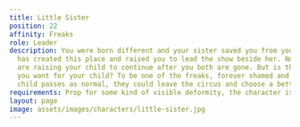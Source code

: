 ```yaml
---
title: Little Sister
position: 22
affinity: Freaks
role: Leader
description: You were born different and your sister saved you from your mother. She
  has created this place and raised you to lead the show beside her. Now you both
  are raising your child to continue after you both are gone. But is this the life
  you want for your child? To be one of the freaks, forever shamed and hated? Your
  child passes as normal, they could leave the circus and choose a better life.
requirements: Prop for some kind of visible deformity, the character is a woman
layout: page
image: assets/images/characters/little-sister.jpg
---
```


